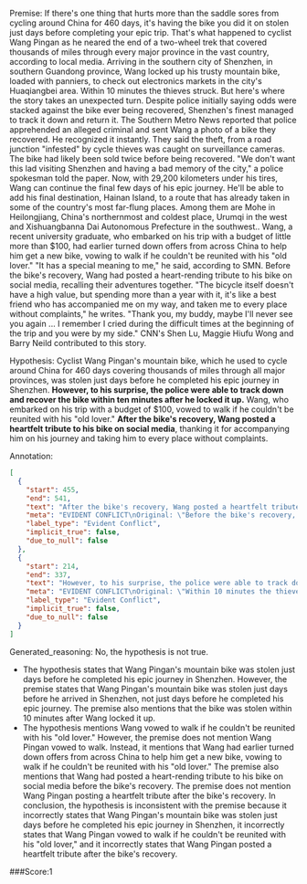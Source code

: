 
Premise:
If there's one thing that hurts more than the saddle sores from cycling around China for 460 days, it's having the bike you did it on stolen just days before completing your epic trip. That's what happened to cyclist Wang Pingan as he neared the end of a two-wheel trek that covered thousands of miles through every major province in the vast country, according to local media. Arriving in the southern city of Shenzhen, in southern Guandong province, Wang locked up his trusty mountain bike, loaded with panniers, to check out electronics markets in the city's Huaqiangbei area. Within 10 minutes the thieves struck. But here's where the story takes an unexpected turn. Despite police initially saying odds were stacked against the bike ever being recovered, Shenzhen's finest managed to track it down and return it. The Southern Metro News reported that police apprehended an alleged criminal and sent Wang a photo of a bike they recovered. He recognized it instantly. They said the theft, from a road junction "infested" by cycle thieves was caught on surveillance cameras. The bike had likely been sold twice before being recovered. "We don't want this lad visiting Shenzhen and having a bad memory of the city," a police spokesman told the paper. Now, with 29,200 kilometers under his tires, Wang can continue the final few days of his epic journey. He'll be able to add his final destination, Hainan Island, to a route that has already taken in some of the country's most far-flung places. Among them are Mohe in Heilongjiang, China's northernmost and coldest place, Urumqi in the west and Xishuangbanna Dai Autonomous Prefecture in the southwest.. Wang, a recent university graduate, who embarked on his trip with a budget of little more than $100, had earlier turned down offers from across China to help him get a new bike, vowing to walk if he couldn't be reunited with his "old lover." "It has a special meaning to me," he said, according to SMN. Before the bike's recovery, Wang had posted a heart-rending tribute to his bike on social media, recalling their adventures together. "The bicycle itself doesn't have a high value, but spending more than a year with it, it's like a best friend who has accompanied me on my way, and taken me to every place without complaints," he writes. "Thank you, my buddy, maybe I'll never see you again ... I remember I cried during the difficult times at the beginning of the trip and you were by my side." CNN's Shen Lu, Maggie Hiufu Wong and Barry Neild contributed to this story.


Hypothesis:
Cyclist Wang Pingan's mountain bike, which he used to cycle around China for 460 days covering thousands of miles through all major provinces, was stolen just days before he completed his epic journey in Shenzhen. **However, to his surprise, the police were able to track down and recover the bike within ten minutes after he locked it up.** Wang, who embarked on his trip with a budget of $100, vowed to walk if he couldn't be reunited with his "old lover." **After the bike's recovery, Wang posted a heartfelt tribute to his bike on social media**, thanking it for accompanying him on his journey and taking him to every place without complaints.

Annotation:
```json
[
  {
    "start": 455,
    "end": 541,
    "text": "After the bike's recovery, Wang posted a heartfelt tribute to his bike on social media",
    "meta": "EVIDENT CONFLICT\nOriginal: \"Before the bike's recovery, Wang had posted a heart-rending tribute to his bike on social media...\"\nGenerative: \"After the bike's recovery, Wang posted a heartfelt tribute to his bike on social media...\"",
    "label_type": "Evident Conflict",
    "implicit_true": false,
    "due_to_null": false
  },
  {
    "start": 214,
    "end": 337,
    "text": "However, to his surprise, the police were able to track down and recover the bike within ten minutes after he locked it up.",
    "meta": "EVIDENT CONFLICT\nOriginal: \"Within 10 minutes the thieves struck.\" (No mention of how many hours or days to retrieve the bike) \nGenerative: \"... the police were able to track down and recover the bike within ten minutes after he locked it up.\"",
    "label_type": "Evident Conflict",
    "implicit_true": false,
    "due_to_null": false
  }
]
```

Generated_reasoning:
No, the hypothesis is not true. 
- The hypothesis states that Wang Pingan's mountain bike was stolen just days before he completed his epic journey in Shenzhen. However, the premise states that Wang Pingan's mountain bike was stolen just days before he arrived in Shenzhen, not just days before he completed his epic journey. The premise also mentions that the bike was stolen within 10 minutes after Wang locked it up. 
- The hypothesis mentions Wang vowed to walk if he couldn't be reunited with his "old lover." However, the premise does not mention Wang Pingan vowed to walk. Instead, it mentions that Wang had earlier turned down offers from across China to help him get a new bike, vowing to walk if he couldn't be reunited with his "old lover." The premise also mentions that Wang had posted a heart-rending tribute to his bike on social media before the bike's recovery. The premise does not mention Wang Pingan posting a heartfelt tribute after the bike's recovery. In conclusion, the hypothesis is inconsistent with the premise because it incorrectly states that Wang Pingan's mountain bike was stolen just days before he completed his epic journey in Shenzhen, it incorrectly states that Wang Pingan vowed to walk if he couldn't be reunited with his "old lover," and it incorrectly states that Wang Pingan posted a heartfelt tribute after the bike's recovery.

###Score:1
